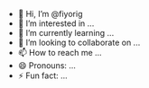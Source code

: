 - 👋 Hi, I’m @fiyorig
- 👀 I’m interested in ...
- 🌱 I’m currently learning ...
- 💞️ I’m looking to collaborate on ...
- 📫 How to reach me ...
- 😄 Pronouns: ...
- ⚡ Fun fact: ...

<!---
fiyorig/fiyorig is a ✨ special ✨ repository because its `README.md` (this file) appears on your GitHub profile.
You can click the Preview link to take a look at your changes.
--->
